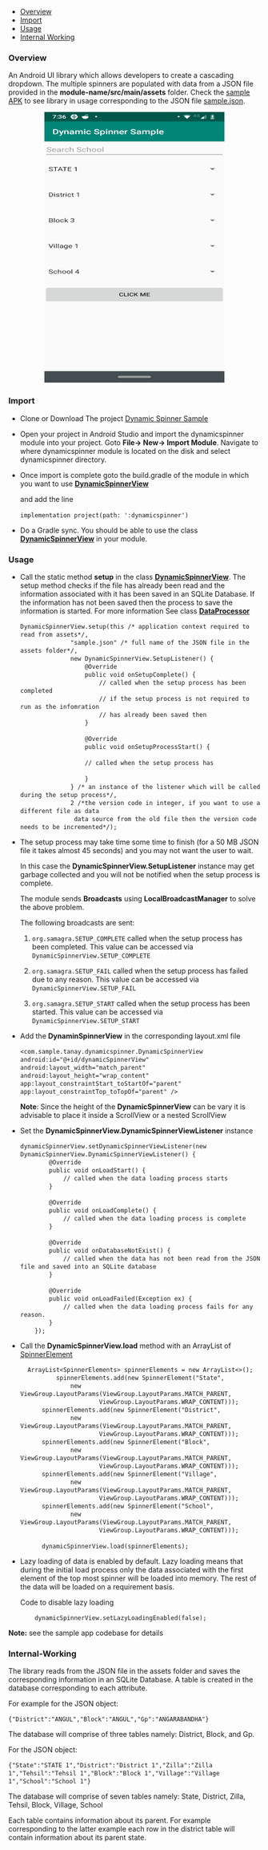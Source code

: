*   [Overview](#Overview)
*   [Import](#Import)
*   [Usage](#Usage)
*   [Internal Working](#Internal-Working)
### Overview

An Android UI library which allows developers to create a cascading
dropdown. The multiple spinners are populated with data from a JSON file
provided in the **module-name/src/main/assets** folder. Check the
[sample APK](app-debug.apk) to see library in usage corresponding to the
JSON file [sample.json](app/src/main/assets/sample.json).

<p align="center">
<kbd>
<img src="screenshots/screenshot_2.png" alt="Device Logger" width="360" height="540">
</kbd>
</p>


### Import

* Clone or Download The project [Dynamic Spinner Sample](
                                https://github.com/Samagra-Development/cascading-dropdown)
                                
* Open your project in Android Studio and import the dynamicspinner
  module into your project. Goto **File-> New-> Import Module**.
  Navigate to where dynamicspinner module is located on the disk and
  select dynamicspinner directory.

* Once import is complete goto the build.gradle of the module in which
  you want to use [**DynamicSpinnerView**](/dynamicspinner/src/main/java/com/sample/tanay/dynamicspinner/DynamicSpinnerView.java)
  
  and add the line 
  
  ` implementation project(path: ':dynamicspinner') `
  
* Do a Gradle sync. You should be able to use the class
  [**DynamicSpinnerView**](/dynamicspinner/src/main/java/com/sample/tanay/dynamicspinner/DynamicSpinnerView.java)
  in your module.




  
### Usage

* Call the static method **setup** in the class
  [**DynamicSpinnerView**](/dynamicspinner/src/main/java/com/sample/tanay/dynamicspinner/DynamicSpinnerView.java).
  The setup method checks if the file has already been read and the
  information associated with it has been saved in an SQLite Database.
  If the information has not been saved then the process to save the
  information is started. For more information See class
  [**DataProcessor**](/dynamicspinner/src/main/java/com/sample/tanay/dynamicspinner/DataProcessor.java)
  
  ```
  DynamicSpinnerView.setup(this /* application context required to read from assets*/,
                "sample.json" /* full name of the JSON file in the assets folder*/,
                new DynamicSpinnerView.SetupListener() {
                    @Override
                    public void onSetupComplete() {
                        // called when the setup process has been completed
                        // if the setup process is not required to run as the infomration
                        // has already been saved then 
                    }

                    @Override
                    public void onSetupProcessStart() {
                    
                    // called when the setup process has

                    }
                } /* an instance of the listener which will be called during the setup process*/,
                2 /*the version code in integer, if you want to use a different file as data
                 data source from the old file then the version code needs to be incremented*/);

  ```


* The setup process may take time some time to finish (for a 50 MB JSON
  file it takes almost 45 seconds) and you may not want the user to
  wait. 
  
  In this case the **DynamicSpinnerView.SetupListener** instance may get
  garbage collected and you will not be notified when the setup process
  is complete. 
  
  The module sends **Broadcasts** using **LocalBroadcastManager** to
  solve the above problem. 
  
  The following broadcasts are sent: 
  1.    ```org.samagra.SETUP_COMPLETE``` called when the setup process
        has been completed. This value can be accessed via
        ```DynamicSpinnerView.SETUP_COMPLETE```
       
     
  2.    ```org.samagra.SETUP_FAIL``` called when the setup process has
        failed due to any reason. This value can be accessed via
        ```DynamicSpinnerView.SETUP_FAIL```
       
     
  3.    ```org.samagra.SETUP_START``` called when the setup process has
        been started. This value can be accessed via
        ```DynamicSpinnerView.SETUP_START```
       
       
       
  

* Add the **DynaminSpinnerView** in the corresponding layout.xml file

    ```
    <com.sample.tanay.dynamicspinner.DynamicSpinnerView
    android:id="@+id/dynamicSpinnerView" 
    android:layout_width="match_parent"
    android:layout_height="wrap_content"
    app:layout_constraintStart_toStartOf="parent"          
    app:layout_constraintTop_toTopOf="parent" /> 
    ```



   **Note**: Since the height of the **DynamicSpinnerView** can be vary
   it is advisable to place it inside a ScrollView or a nested
   ScrollView

* Set the **DynamicSpinnerView.DynamicSpinnerViewListener** instance 

    ```
    dynamicSpinnerView.setDynamicSpinnerViewListener(new DynamicSpinnerView.DynamicSpinnerViewListener() {
            @Override
            public void onLoadStart() {
                // called when the data loading process starts
            }

            @Override
            public void onLoadComplete() {
                // called when the data loading process is complete
            }

            @Override
            public void onDatabaseNotExist() {
                // called when the data has not been read from the JSON file and saved into an SQLite database
            }

            @Override
            public void onLoadFailed(Exception ex) {
                // called when the data loading process fails for any reason.
            }
        });

    ```

* Call the **DynamicSpinnerView.load** method with an ArrayList of
  [SpinnerElement](dynamicspinner/src/main/java/com/sample/tanay/SpinnerElement)

  ```
    ArrayList<SpinnerElements> spinnerElements = new ArrayList<>();
            spinnerElements.add(new SpinnerElement("State",
                new ViewGroup.LayoutParams(ViewGroup.LayoutParams.MATCH_PARENT,
                        ViewGroup.LayoutParams.WRAP_CONTENT)));
        spinnerElements.add(new SpinnerElement("District",
                new ViewGroup.LayoutParams(ViewGroup.LayoutParams.MATCH_PARENT,
                        ViewGroup.LayoutParams.WRAP_CONTENT)));
        spinnerElements.add(new SpinnerElement("Block",
                new ViewGroup.LayoutParams(ViewGroup.LayoutParams.MATCH_PARENT,
                        ViewGroup.LayoutParams.WRAP_CONTENT)));
        spinnerElements.add(new SpinnerElement("Village",
                new ViewGroup.LayoutParams(ViewGroup.LayoutParams.MATCH_PARENT,
                        ViewGroup.LayoutParams.WRAP_CONTENT)));
        spinnerElements.add(new SpinnerElement("School",
                new ViewGroup.LayoutParams(ViewGroup.LayoutParams.MATCH_PARENT,
                        ViewGroup.LayoutParams.WRAP_CONTENT)));

        dynamicSpinnerView.load(spinnerElements);
   ```

* Lazy loading of data is enabled by default. Lazy loading means that
  during the initial load process only the data associated with the
  first element of the top most spinner will be loaded into memory. The
  rest of the data will be loaded on a requirement basis. 
  
  Code to disable lazy loading
  ```
      dynamicSpinnerView.setLazyLoadingEnabled(false);
  ```

**Note:** see the sample app codebase for details

### Internal-Working

The library reads from the JSON file in the assets folder and saves the
corresponding information in an SQLite Database. A table is created in
the database corresponding to each attribute.

For example for the JSON object:

``` 
{"District":"ANGUL","Block":"ANGUL","Gp":"ANGARABANDHA"}
 ```

The database will comprise of three tables namely: District, Block, and
Gp.

For the JSON object:

```
{"State":"STATE 1","District":"District 1","Zilla":"Zilla
1","Tehsil":"Tehsil 1","Block":"Block 1","Village":"Village
1","School":"School 1"}
```

The database will comprise of seven tables namely: State, District,
Zilla, Tehsil, Block, Village, School

Each table contains information about its parent. For example
corresponding to the latter example each row in the district table will
contain information about its parent state.